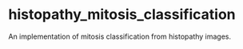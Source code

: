 # histopathy_mitosis_classification
An implementation of mitosis classification from histopathy images.
